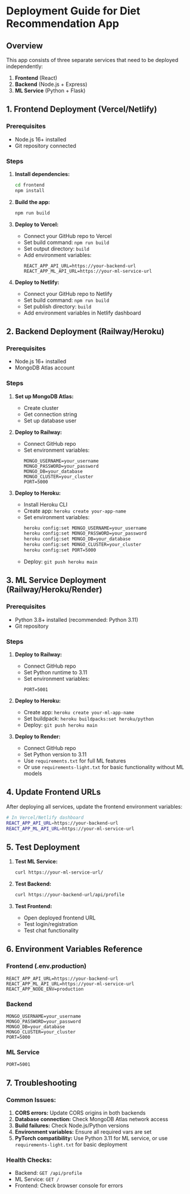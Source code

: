# Deployment Guide for Diet Recommendation App

## Overview
This app consists of three separate services that need to be deployed independently:
1. **Frontend** (React)
2. **Backend** (Node.js + Express)
3. **ML Service** (Python + Flask)

## 1. Frontend Deployment (Vercel/Netlify)

### Prerequisites
- Node.js 16+ installed
- Git repository connected

### Steps
1. **Install dependencies:**
   ```bash
   cd frontend
   npm install
   ```

2. **Build the app:**
   ```bash
   npm run build
   ```

3. **Deploy to Vercel:**
   - Connect your GitHub repo to Vercel
   - Set build command: `npm run build`
   - Set output directory: `build`
   - Add environment variables:
     ```
     REACT_APP_API_URL=https://your-backend-url
     REACT_APP_ML_API_URL=https://your-ml-service-url
     ```

4. **Deploy to Netlify:**
   - Connect your GitHub repo to Netlify
   - Set build command: `npm run build`
   - Set publish directory: `build`
   - Add environment variables in Netlify dashboard

## 2. Backend Deployment (Railway/Heroku)

### Prerequisites
- Node.js 16+ installed
- MongoDB Atlas account

### Steps
1. **Set up MongoDB Atlas:**
   - Create cluster
   - Get connection string
   - Set up database user

2. **Deploy to Railway:**
   - Connect GitHub repo
   - Set environment variables:
     ```
     MONGO_USERNAME=your_username
     MONGO_PASSWORD=your_password
     MONGO_DB=your_database
     MONGO_CLUSTER=your_cluster
     PORT=5000
     ```

3. **Deploy to Heroku:**
   - Install Heroku CLI
   - Create app: `heroku create your-app-name`
   - Set environment variables:
     ```bash
     heroku config:set MONGO_USERNAME=your_username
     heroku config:set MONGO_PASSWORD=your_password
     heroku config:set MONGO_DB=your_database
     heroku config:set MONGO_CLUSTER=your_cluster
     heroku config:set PORT=5000
     ```
   - Deploy: `git push heroku main`

## 3. ML Service Deployment (Railway/Heroku/Render)

### Prerequisites
- Python 3.8+ installed (recommended: Python 3.11)
- Git repository

### Steps
1. **Deploy to Railway:**
   - Connect GitHub repo
   - Set Python runtime to 3.11
   - Set environment variables:
     ```
     PORT=5001
     ```

2. **Deploy to Heroku:**
   - Create app: `heroku create your-ml-app-name`
   - Set buildpack: `heroku buildpacks:set heroku/python`
   - Deploy: `git push heroku main`

3. **Deploy to Render:**
   - Connect GitHub repo
   - Set Python version to 3.11
   - Use `requirements.txt` for full ML features
   - Or use `requirements-light.txt` for basic functionality without ML models

## 4. Update Frontend URLs

After deploying all services, update the frontend environment variables:

```bash
# In Vercel/Netlify dashboard
REACT_APP_API_URL=https://your-backend-url
REACT_APP_ML_API_URL=https://your-ml-service-url
```

## 5. Test Deployment

1. **Test ML Service:**
   ```bash
   curl https://your-ml-service-url/
   ```

2. **Test Backend:**
   ```bash
   curl https://your-backend-url/api/profile
   ```

3. **Test Frontend:**
   - Open deployed frontend URL
   - Test login/registration
   - Test chat functionality

## 6. Environment Variables Reference

### Frontend (.env.production)
```
REACT_APP_API_URL=https://your-backend-url
REACT_APP_ML_API_URL=https://your-ml-service-url
REACT_APP_NODE_ENV=production
```

### Backend
```
MONGO_USERNAME=your_username
MONGO_PASSWORD=your_password
MONGO_DB=your_database
MONGO_CLUSTER=your_cluster
PORT=5000
```

### ML Service
```
PORT=5001
```

## 7. Troubleshooting

### Common Issues:
1. **CORS errors:** Update CORS origins in both backends
2. **Database connection:** Check MongoDB Atlas network access
3. **Build failures:** Check Node.js/Python versions
4. **Environment variables:** Ensure all required vars are set
5. **PyTorch compatibility:** Use Python 3.11 for ML service, or use `requirements-light.txt` for basic deployment

### Health Checks:
- Backend: `GET /api/profile`
- ML Service: `GET /`
- Frontend: Check browser console for errors 